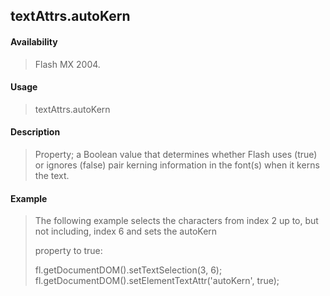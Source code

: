 ## textAttrs.autoKern

#### Availability

> Flash MX 2004.

#### Usage

> textAttrs.autoKern

#### Description

> Property; a Boolean value that determines whether Flash uses (true) or ignores (false) pair kerning information in the font(s) when it kerns the text.

#### Example

> The following example selects the characters from index 2 up to, but not including, index 6 and sets the autoKern
>
> property to true:
>
> fl.getDocumentDOM().setTextSelection(3, 6); fl.getDocumentDOM().setElementTextAttr('autoKern', true);
